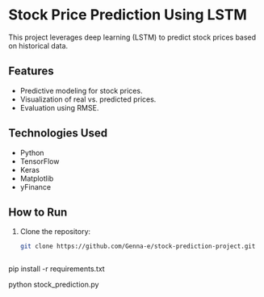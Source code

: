 # Stock Price Prediction Using LSTM

This project leverages deep learning (LSTM) to predict stock prices based on historical data.

## Features
- Predictive modeling for stock prices.
- Visualization of real vs. predicted prices.
- Evaluation using RMSE.

## Technologies Used
- Python
- TensorFlow
- Keras
- Matplotlib
- yFinance

## How to Run
1. Clone the repository:
   ```bash
   git clone https://github.com/Genna-e/stock-prediction-project.git



pip install -r requirements.txt



python stock_prediction.py
